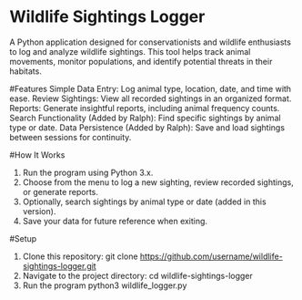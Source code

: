 # Wildlife Sightings Logger
A Python application designed for conservationists and wildlife enthusiasts to log and analyze wildlife sightings. This tool helps track animal movements, monitor populations, and identify potential threats in their habitats.

#Features
Simple Data Entry: Log animal type, location, date, and time with ease.
Review Sightings: View all recorded sightings in an organized format.
Reports: Generate insightful reports, including animal frequency counts.
Search Functionality (Added by Ralph): Find specific sightings by animal type or date.
Data Persistence (Added by Ralph): Save and load sightings between sessions for continuity.

#How It Works
1. Run the program using Python 3.x.
2. Choose from the menu to log a new sighting, review recorded sightings, or generate reports.
3. Optionally, search sightings by animal type or date (added in this version).
4. Save your data for future reference when exiting.

#Setup
1. Clone this repository:
git clone https://github.com/username/wildlife-sightings-logger.git
2. Navigate to the project directory:
cd wildlife-sightings-logger
3. Run the program
python3 wildlife_logger.py
